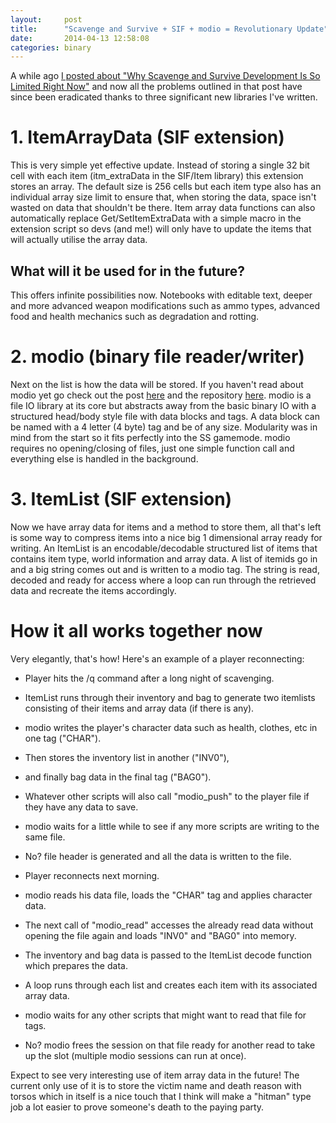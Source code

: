 ```yaml
---
layout:     post
title:      "Scavenge and Survive + SIF + modio = Revolutionary Update"
date:       2014-04-13 12:58:08
categories: binary
---
```

A while ago [I posted about "Why Scavenge and Survive Development Is So Limited Right Now"](http://southclawjk.wordpress.com/2013/10/02/why-scavenge-and-survive-development-is-so-limited-right-now/) and now all the problems outlined in that post have since been eradicated thanks to three significant new libraries I've written. 
<!--more-->

# 1\. ItemArrayData (SIF extension)

This is very simple yet effective update. Instead of storing a single 32 bit cell with each item (itm_extraData in the SIF/Item library) this extension stores an array. The default size is 256 cells but each item type also has an individual array size limit to ensure that, when storing the data, space isn't wasted on data that shouldn't be there. Item array data functions can also automatically replace Get/SetItemExtraData with a simple macro in the extension script so devs (and me!) will only have to update the items that will actually utilise the array data. 

## What will it be used for in the future?

This offers infinite possibilities now. Notebooks with editable text, deeper and more advanced weapon modifications such as ammo types, advanced food and health mechanics such as degradation and rotting. 

# 2\. modio (binary file reader/writer)

Next on the list is how the data will be stored. If you haven't read about modio yet go check out the post [here](http://southclawjk.wordpress.com/2014/03/10/modio-a-binary-file-system-designed-specifically-for-modular-gamemodes/) and the repository [here](https://github.com/Southclaw/modio). modio is a file IO library at its core but abstracts away from the basic binary IO with a structured head/body style file with data blocks and tags. A data block can be named with a 4 letter (4 byte) tag and be of any size. Modularity was in mind from the start so it fits perfectly into the SS gamemode. modio requires no opening/closing of files, just one simple function call and everything else is handled in the background. 

# 3\. ItemList (SIF extension)

Now we have array data for items and a method to store them, all that's left is some way to compress items into a nice big 1 dimensional array ready for writing. An ItemList is an encodable/decodable structured list of items that contains item type, world information and array data. A list of itemids go in and a big string comes out and is written to a modio tag. The string is read, decoded and ready for access where a loop can run through the retrieved data and recreate the items accordingly. 

# How it all works together now

Very elegantly, that's how! Here's an example of a player reconnecting: 

  * Player hits the /q command after a long night of scavenging.
  * ItemList runs through their inventory and bag to generate two itemlists consisting of their items and array data (if there is any).
  * modio writes the player's character data such as health, clothes, etc in one tag ("CHAR").
  * Then stores the inventory list in another ("INV0"),
  * and finally bag data in the final tag ("BAG0").
  * Whatever other scripts will also call "modio_push" to the player file if they have any data to save.
  * modio waits for a little while to see if any more scripts are writing to the same file.
  * No? file header is generated and all the data is written to the file.

  * Player reconnects next morning.

  * modio reads his data file, loads the "CHAR" tag and applies character data.
  * The next call of "modio_read" accesses the already read data without opening the file again and loads "INV0" and "BAG0" into memory.
  * The inventory and bag data is passed to the ItemList decode function which prepares the data.
  * A loop runs through each list and creates each item with its associated array data.
  * modio waits for any other scripts that might want to read that file for tags.
  * No? modio frees the session on that file ready for another read to take up the slot (multiple modio sessions can run at once).



Expect to see very interesting use of item array data in the future! The current only use of it is to store the victim name and death reason with torsos which in itself is a nice touch that I think will make a "hitman" type job a lot easier to prove someone's death to the paying party.
